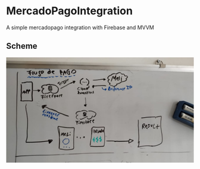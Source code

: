 # MercadoPagoIntegration
A simple mercadopago integration with Firebase and MVVM

## Scheme

![Alt text](scheme.jpeg)
